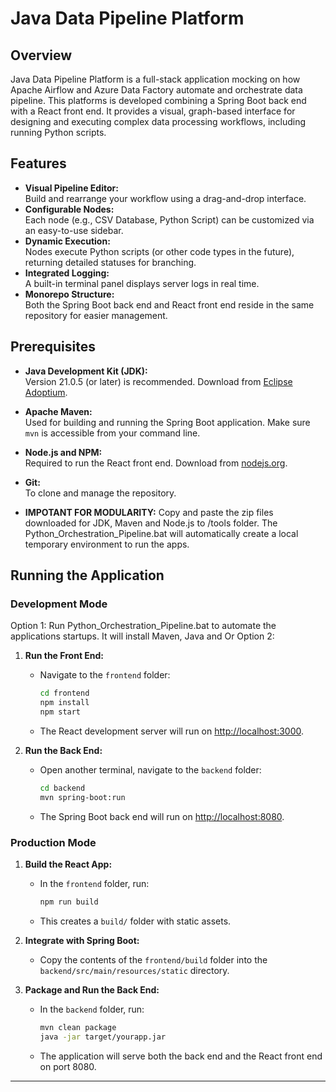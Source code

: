 # Java Data Pipeline Platform

## Overview

Java Data Pipeline Platform is a full-stack application mocking on how Apache Airflow and Azure Data Factory automate and orchestrate data pipeline. This platforms is developed combining a Spring Boot back end with a React front end. It provides a visual, graph-based interface for designing and executing complex data processing workflows, including running Python scripts. 

## Features

- **Visual Pipeline Editor:**  
  Build and rearrange your workflow using a drag-and-drop interface.
- **Configurable Nodes:**  
  Each node (e.g., CSV Database, Python Script) can be customized via an easy-to-use sidebar.
- **Dynamic Execution:**  
  Nodes execute Python scripts (or other code types in the future), returning detailed statuses for branching.
- **Integrated Logging:**  
  A built-in terminal panel displays server logs in real time.
- **Monorepo Structure:**  
  Both the Spring Boot back end and React front end reside in the same repository for easier management.

## Prerequisites

- **Java Development Kit (JDK):**  
  Version 21.0.5 (or later) is recommended. Download from [Eclipse Adoptium](https://adoptium.net/).

- **Apache Maven:**  
  Used for building and running the Spring Boot application. Make sure `mvn` is accessible from your command line.

- **Node.js and NPM:**  
  Required to run the React front end. Download from [nodejs.org](https://nodejs.org/).

- **Git:**  
  To clone and manage the repository.

- **IMPOTANT FOR MODULARITY:**
  Copy and paste the zip files downloaded for JDK, Maven and Node.js to /tools folder.
  The Python_Orchestration_Pipeline.bat will automatically create a local temporary environment to run the apps.


## Running the Application

### Development Mode
Option 1:
  Run Python_Orchestration_Pipeline.bat to automate the applications startups. It will install Maven, Java and 
  Or
Option 2:
1. **Run the Front End:**
   - Navigate to the `frontend` folder:
     ```bash
     cd frontend
     npm install
     npm start
     ```
   - The React development server will run on [http://localhost:3000](http://localhost:3000).

2. **Run the Back End:**
   - Open another terminal, navigate to the `backend` folder:
     ```bash
     cd backend
     mvn spring-boot:run
     ```
   - The Spring Boot back end will run on [http://localhost:8080](http://localhost:8080).

### Production Mode

1. **Build the React App:**
   - In the `frontend` folder, run:
     ```bash
     npm run build
     ```
   - This creates a `build/` folder with static assets.

2. **Integrate with Spring Boot:**
   - Copy the contents of the `frontend/build` folder into the `backend/src/main/resources/static` directory.
   
3. **Package and Run the Back End:**
   - In the `backend` folder, run:
     ```bash
     mvn clean package
     java -jar target/yourapp.jar
     ```
   - The application will serve both the back end and the React front end on port 8080.

---
